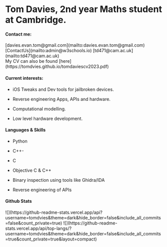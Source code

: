 <h1>Tom Davies, 2nd year Maths student at Cambridge.</h1>
<h4>Contact me:</h4>
[davies.evan.tom@gmail.com](mailto:davies.evan.tom@gmail.com)
<br>
[ContactUs](mailto:admin@w3schools.io)
[td471@cam.ac.uk](mailto:td471@cam.ac.uk)
<br>
My CV can also be found [here](https://tomdvies.github.io/tomdaviescv2023.pdf)

<h4>Current interests:</h4>

- iOS Tweaks and Dev tools for jailbroken devices.

- Reverse engineering Apps, APIs and hardware.

- Computational modelling.

- Low level hardware development.

<h4>Languages & Skills</h4>

- Python

- C++-
- C
- Objective C & C++
- Binary inspection using tools like Ghidra/IDA
- Reverse engineering of APIs

<h4> Github Stats</h4>
![](https://github-readme-stats.vercel.app/api?username=tomdvies&theme=dark&hide_border=false&include_all_commits=false&count_private=true)
![](https://github-readme-stats.vercel.app/api/top-langs/?username=tomdvies&theme=dark&hide_border=false&include_all_commits=true&count_private=true&layout=compact)
